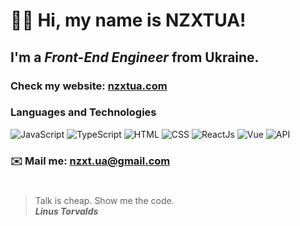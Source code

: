 # 👋🏻 Hi, my name is **NZXTUA**!
## I'm a *Front-End Engineer* from Ukraine.
### Check my website: [nzxtua.com](https://nzxtua.com/)
### Languages and Technologies 
![JavaScript](https://img.shields.io/badge/-JavaScript-090909?style=for-the-badge&logo=JavaScript)
![TypeScript](https://img.shields.io/badge/-TypeScript-090909?style=for-the-badge&logo=TypeScript)
![HTML](https://img.shields.io/badge/-HTML-090909?style=for-the-badge&logo=html5)
![CSS](https://img.shields.io/badge/-CSS-090909?style=for-the-badge&logo=css3)
![ReactJs](https://img.shields.io/badge/-ReactJs-090909?style=for-the-badge&logo=React)
![Vue](https://img.shields.io/badge/-VueJs-090909?style=for-the-badge&logo=Vue)
![API](https://img.shields.io/badge/-REST&#032;API-090909?style=for-the-badge)

### ✉️ Mail me: nzxt.ua@gmail.com
#
> Talk is cheap. Show me the code. <br/>
> ***Linus Torvalds***
